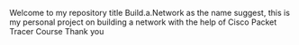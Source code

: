 Welcome to my repository title Build.a.Network
as the name suggest, this is my personal project on building a network with the help
of Cisco Packet Tracer Course
Thank you